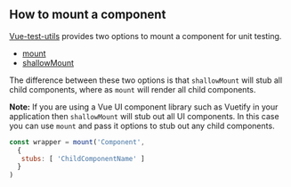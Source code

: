 ## How to mount a component

[Vue-test-utils](https://vue-test-utils.vuejs.org/api/options.html#mounting-options) provides two options to mount a component for unit testing.

* [mount](https://vue-test-utils.vuejs.org/api/#mount)
* [shallowMount](https://vue-test-utils.vuejs.org/api/#shallowmount)

The difference between these two options is that `shallowMount` will stub all child components, where as `mount` will render all child components. 

**Note:** If you are using a Vue UI component library such as Vuetify in your application then `shallowMount` will stub out all UI components. In this case you can use `mount` and pass it options to stub out any child components.

```javascript
const wrapper = mount('Component',
  { 
   stubs: [ 'ChildComponentName' ] 
  }
)
```
